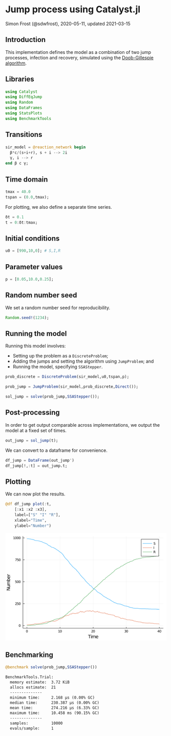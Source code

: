 # Jump process using Catalyst.jl
Simon Frost (@sdwfrost), 2020-05-11, updated 2021-03-15

## Introduction

This implementation defines the model as a combination of two jump processes, infection and recovery, simulated using the [Doob-Gillespie algorithm](https://en.wikipedia.org/wiki/Gillespie_algorithm).

## Libraries

```julia
using Catalyst
using DiffEqJump
using Random
using DataFrames
using StatsPlots
using BenchmarkTools
```




## Transitions

```julia
sir_model = @reaction_network begin
  β*c/(s+i+r), s + i --> 2i
  γ, i --> r
end β c γ;
```




## Time domain

```julia
tmax = 40.0
tspan = (0.0,tmax);
```




For plotting, we also define a separate time series.

```julia
δt = 0.1
t = 0:δt:tmax;
```




## Initial conditions

```julia
u0 = [990,10,0]; # S,I,R
```




## Parameter values

```julia
p = [0.05,10.0,0.25];
```




## Random number seed

We set a random number seed for reproducibility.

```julia
Random.seed!(1234);
```




## Running the model

Running this model involves:

- Setting up the problem as a `DiscreteProblem`;
- Adding the jumps and setting the algorithm using `JumpProblem`; and
- Running the model, specifying `SSAStepper`.

```julia
prob_discrete = DiscreteProblem(sir_model,u0,tspan,p);
```


```julia
prob_jump = JumpProblem(sir_model,prob_discrete,Direct());
```


```julia
sol_jump = solve(prob_jump,SSAStepper());
```




## Post-processing

In order to get output comparable across implementations, we output the model at a fixed set of times.

```julia
out_jump = sol_jump(t);
```




We can convert to a dataframe for convenience.

```julia
df_jump = DataFrame(out_jump')
df_jump[!,:t] = out_jump.t;
```




## Plotting

We can now plot the results.

```julia
@df df_jump plot(:t,
    [:x1 :x2 :x3],
    label=["S" "I" "R"],
    xlabel="Time",
    ylabel="Number")
```

![](figures/jump_process_catalyst_13_1.png)



## Benchmarking

```julia
@benchmark solve(prob_jump,SSAStepper())
```

```
BenchmarkTools.Trial: 
  memory estimate:  3.72 KiB
  allocs estimate:  21
  --------------
  minimum time:     2.168 μs (0.00% GC)
  median time:      230.387 μs (0.00% GC)
  mean time:        274.216 μs (6.33% GC)
  maximum time:     10.458 ms (90.15% GC)
  --------------
  samples:          10000
  evals/sample:     1
```


